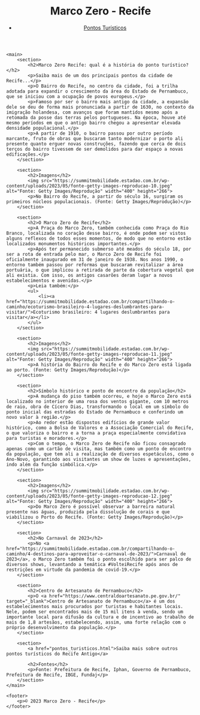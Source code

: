 <!DOCTYPE html>
<html lang="pt-BR">
<head>
    <meta charset="UTF-8">
    <meta name="viewport" content="width=device-width, initial-scale=1.0">
    <link rel="stylesheet" href="style.css">
    <title>Marco Zero - Recife</title>
</head>
<body>
    <header>
        <h1>Marco Zero - Recife</h1>
        <nav>
            <ul>
                <li><a href="pontos_turisticos.html">Pontos Turísticos</a></li>
            </ul>
        </nav>
    </header>
    
    <main>
        <section>
            <h2>Marco Zero Recife: qual é a história do ponto turístico?</h2>
            <p>Saiba mais de um dos principais pontos da cidade de Recife...</p>
            <p>O Bairro do Recife, no centro da cidade, foi a trilha adotada para expandir o crescimento da área do Estado de Pernambuco, que se iniciou com a ocupação de povos europeus.</p>
            <p>Famoso por ser o bairro mais antigo da cidade, a expansão dele se deu de forma mais pronunciada a partir de 1630, no contexto da imigração holandesa, com avanços que foram mantidos mesmo após a retomada da posse das terras pelos portugueses. Na época, houve até mesmo períodos em que o antigo bairro chegou a apresentar elevada densidade populacional.</p>
            <p>A partir de 1910, o bairro passou por outro período marcante, fruto de obras que buscaram tanto modernizar o porto ali presente quanto erguer novas construções, fazendo que cerca de dois terços do bairro tivessem de ser demolidos para dar espaço a novas edificações.</p>
        </section>

        <section>
            <h2>Imagens</h2>
            <img src="https://summitmobilidade.estadao.com.br/wp-content/uploads/2023/05/fonte-getty-images-reproducao-10.jpeg" alt="Fonte: Getty Images/Reprodução" width="400" height="266">
            <p>No Bairro do Recife, a partir do século 16, surgiram os primeiros núcleos populacionais. (Fonte: Getty Images/Reprodução)</p>
        </section>

        <section>
            <h2>O Marco Zero de Recife</h2>
            <p>A Praça do Marco Zero, também conhecida como Praça do Rio Branco, localizada no coração desse bairro, é onde podem ser vistos alguns reflexos de todos esses momentos, de modo que no entorno estão localizados monumentos históricos importantes.</p>
            <p>Após ter permanecido submerso até meados do século 18, por ser a rota de entrada pelo mar, o Marco Zero de Recife foi oficialmente inaugurado em 31 de janeiro de 1938. Nos anos 1990, o entorno também passou por reformas que buscaram revitalizar a área portuária, o que implicou a retirada de parte da cobertura vegetal que ali existia. Com isso, os antigos casarões deram lugar a novos estabelecimentos e avenidas.</p>
            <p>Leia também:</p>
            <ul>
                <li><a href="https://summitmobilidade.estadao.com.br/compartilhando-o-caminho/ecoturismo-brasileiro-4-lugares-deslumbrantes-para-visitar/">Ecoturismo brasileiro: 4 lugares deslumbrantes para visitar</a></li>
            </ul>
        </section>

        <section>
            <h2>Imagens</h2>
            <img src="https://summitmobilidade.estadao.com.br/wp-content/uploads/2023/05/fonte-getty-images-reproducao-11.jpeg" alt="Fonte: Getty Images/Reprodução" width="400" height="266">
            <p>A história do Bairro do Recife e do Marco Zero está ligada ao porto. (Fonte: Getty Images/Reprodução)</p>
        </section>

        <section>
            <h2>Símbolo histórico e ponto de encontro da população</h2>
            <p>A mudança do piso também ocorreu, e hoje o Marco Zero está localizado no interior de uma rosa dos ventos gigante, com 10 metros de raio, obra de Cícero Dias, transformando o local em um símbolo do ponto inicial das estradas do Estado de Pernambuco e conferindo um novo valor à região.</p>
            <p>Ao redor estão dispostos edifícios de grande valor histórico, como a Bolsa de Valores e a Associação Comercial do Recife, o que valoriza o bairro e a torna a praça especialmente convidativa para turistas e moradores.</p>
            <p>Com o tempo, o Marco Zero de Recife não ficou consagrado apenas como um cartão de visita, mas também como um ponto de encontro da população, que tem ali a realização de diversos espetáculos, como o Ano-Novo, garantindo aos visitantes um show de luzes e apresentações, indo além da função simbólica.</p>
        </section>

        <section>
            <h2>Imagens</h2>
            <img src="https://summitmobilidade.estadao.com.br/wp-content/uploads/2023/05/fonte-getty-images-reproducao-12.jpeg" alt="Fonte: Getty Images/Reprodução" width="400" height="266">
            <p>Do Marco Zero é possível observar a barreira natural presente nas águas, produzida pela dissolução de corais e que viabilizou o Porto do Recife. (Fonte: Getty Images/Reprodução)</p>
        </section>

        <section>
            <h2>No Carnaval de 2023</h2>
            <p>No <a href="https://summitmobilidade.estadao.com.br/compartilhando-o-caminho/4-destinos-para-aproveitar-o-carnaval-de-2023/">Carnaval de 2023</a>, o Marco Zero também foi o ponto escolhido para ser palco de diversos shows, levantando a temática #VolteiRecife após anos de restrições em virtude da pandemia de covid-19.</p>
        </section>

        <section>
            <h2>Centro de Artesanato de Pernambuco</h2>
            <p>O <a href="https://www.centraldoartesanato.pe.gov.br/" target="_blank">Centro de Artesanato de Pernambuco</a> é um dos estabelecimentos mais procurados por turistas e habitantes locais. Nele, podem ser encontrados mais de 15 mil itens à venda, sendo um importante local para difusão da cultura e de incentivo ao trabalho de mais de 1,8 artesãos, estabelecendo, assim, uma forte relação com o próprio desenvolvimento da população.</p>
        </section>

        <section>
            <a href="pontos_turisticos.html">Saiba mais sobre outros pontos turísticos do Recife Antigo</a>

            <h2>Fontes</h2>
            <p>Fonte: Prefeitura de Recife, Iphan, Governo de Pernambuco, Prefeitura de Recife, IBGE, Fundaj</p>
        </section>
    </main>

    <footer>
        <p>© 2023 Marco Zero - Recife</p>
    </footer>
</body>
</html>
